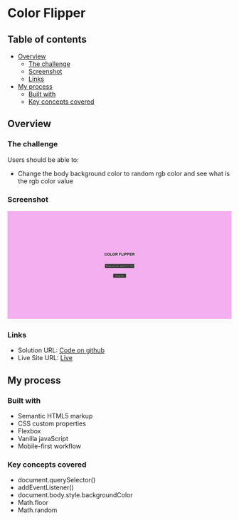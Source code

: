 # Color Flipper

## Table of contents

- [Overview](#overview)
  - [The challenge](#the-challenge)
  - [Screenshot](#screenshot)
  - [Links](#links)
- [My process](#my-process)
  - [Built with](#built-with)
  - [Key concepts covered](#key-concepts-covered)

## Overview

### The challenge

Users should be able to:

- Change the body background color to random rgb color and see what is the rgb color value

### Screenshot

![](./images/Screenshot.png)

### Links

- Solution URL: [Code on github](https://github.com/waldekglaz/Background-Color_Flipper)
- Live Site URL: [Live](https://waldekglaz.github.io/Background-Color_Flipper/)

## My process

### Built with

- Semantic HTML5 markup
- CSS custom properties
- Flexbox
- Vanilla javaScript
- Mobile-first workflow

### Key concepts covered

- document.querySelector()
- addEventListener()
- document.body.style.backgroundColor
- Math.floor
- Math.random
